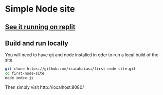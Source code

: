# Simple Node site

## [See it running on replit](https://replit.com/@isaiahaiasi/first-node-site#index.js)

## Build and run locally
You will need to have git and node installed in oder to run a local build of the site.
```sh
git clone https://github.com/isaiahaiasi/first-node-site.git
cd first-node-site
node index.js
```
Then simply visit http://localhost:8080/


